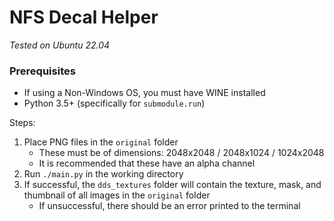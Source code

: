 # NFS Decal Helper

*Tested on Ubuntu 22.04*

### Prerequisites
- If using a Non-Windows OS, you must have WINE installed
- Python 3.5+ (specifically for `submodule.run`)

Steps:
1. Place PNG files in the `original` folder
    - These must be of dimensions: 2048x2048 / 2048x1024 / 1024x2048
	- It is recommended that these have an alpha channel
1. Run `./main.py` in the working directory
1. If successful, the `dds_textures` folder will contain the texture, mask, and thumbnail of all images in the `original` folder
    - If unsuccessful, there should be an error printed to the terminal
